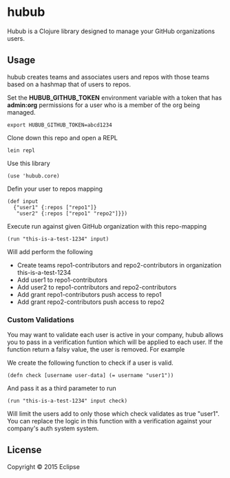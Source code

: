 # hubub

Hubub is a Clojure library designed to manage your GitHub organizations users.

## Usage

hubub creates teams and associates users and repos with those teams based on a
hashmap that of users to repos.

Set the **HUBUB_GITHUB_TOKEN** environment variable with a token that has **admin:org** permissions
for a user who is a member of the org being managed.

```
export HUBUB_GITHUB_TOKEN=abcd1234
```

Clone down this repo and open a REPL

```
lein repl
```

Use this library

```
(use 'hubub.core)
```

Defin your user to repos mapping

```
(def input
  {"user1" {:repos ["repo1"]}
   "user2" {:repos ["repo1" "repo2"]}})
```

Execute run against given GitHub organization with this repo-mapping

```
(run "this-is-a-test-1234" input)
```

Will add perform the following

* Create teams repo1-contributors and repo2-contributors in organization this-is-a-test-1234
* Add user1 to repo1-contributors
* Add user2 to repo1-contributors and repo2-contributors
* Add grant repo1-contributors push access to repo1
* Add grant repo2-contributors push access to repo2

### Custom Validations

You may want to validate each user is active in your company, hubub allows you to pass
in a verification funtion which will be applied to each user. If the function return a
falsy value, the user is removed. For example

We create the following function to check if a user is valid.

```
(defn check [username user-data] (= username "user1"))
```

And pass it as a third parameter to run

```
(run "this-is-a-test-1234" input check)
```

Will limit the users add to only those which check validates as true "user1". You can
replace the logic in this function with a verification against your company's auth system system.

## License

Copyright © 2015 Eclipse
